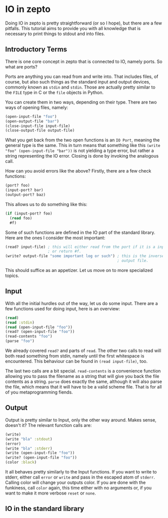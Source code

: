 # IO in zepto

Doing IO in zepto is pretty straightforward (or so I hope), but
there are a few pitfalls. This tutorial aims to provide you
with all knowledge that is necessary to print things to stdout
and into files.

## Introductory Terms

There is one core concept in zepto that is connected to IO, namely
ports. So what are ports?

Ports are anything you can read from and write into. That includes
files, of course, but also such things as the standard input and
output devices, commonly known as `stdin` and `stdin`. Those are actually
pretty similar to the `FILE` type in C or the `file` objects in Python.

You can create them in two ways, depending on their type. There are
two ways of opening files, namely:

```clojure
(open-input-file "foo")
(open-output-file "bar")
(close-input-file input-file)
(close-output-file output-file)
```

What you get back from the two open functions is an `IO Port`, meaning
the general type is the same. This in turn means that something like this
`(write "foo" (open-input-file "bar"))` is not yielding a type error,
but rather a string representing the IO error. Closing is done by invoking
the analogous call.

How can you avoid errors like the above? Firstly, there are a few
check functions:

```clojure
(port? foo)
(input-port? bar)
(output-port? baz)
```

This allows us to do something like this:

```clojure
(if (input-port? foo)
  (read foo)
  #f)
```

Some of such functions are defined in the IO part of the standard library.
Here are the ones I consider the most important:

```clojure
(read? input-file) ; this will either read from the port if it is a input-file
                   ; or return #f.
(write? output-file "some important log or such") ; this is the inverse for an
                                                  ; output file.
```

This should suffice as an appetizer. Let us move on to more specialized topics.

## Input

With all the initial hurdles out of the way, let us do some input. There are a
few functions used for doing input, here is an overview:

```clojure
(read)
(read :stdin)
(read (open-input-file "foo"))
(read? (open-input-file "foo"))
(read-contents "foo")
(parse "foo")
```

We already covered `read?` and parts of `read`. The other two calls to read
will both read something from stdin, namely until the first whitespace is
encountered. This behaviour can be found in `(read input-file)`, too.

The last two calls are a bit special. `read-contents` is a convenience function
allowing you to pass the filename as a string that will give you back the file
contents as a string. `parse` does exactly the same, although it will also parse
the file, which means that it will have to be a valid scheme file. That is for
all of you metaprogramming fiends.

## Output

Output is pretty similar to Input, only the other way around. Makes sense,
doesn't it? The relevant function calls are:

```clojure
(write)
(write "bla" :stdout)
(error)
(write "bla" :stderr)
(write (open-input-file "foo"))
(write? (open-input-file "foo"))
(color :black)
```

It all behaves pretty similarly to the Input functions. If you want to
write to stderr, either call `error` or `write` and pass in the escaped
atom of `stderr`. Calling color will change your outputs color. If you
are done with the funkiness, call `color` again, this time either with
no arguments or, if you want to make it more verbose `reset` or `none`.

## IO in the standard library
